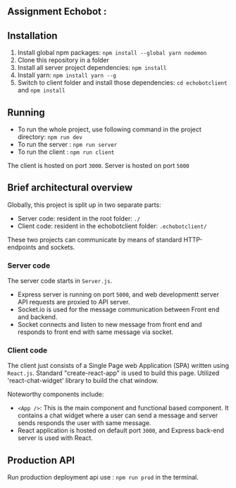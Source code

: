 ## Assignment Echobot :

## Installation ##

1. Install global npm packages: `npm install --global yarn nodemon`
2. Clone this repository in a folder
3. Install all server project dependencies: `npm install`
4. Install yarn: `npm install yarn --g`
5. Switch to client folder and install those dependencies: `cd echobotclient` and `npm install`


## Running ##
* To run the whole project, use following command in the project directory: `npm run dev`
* To run the server : `npm run server`
* To run the client : `npm run client`

The client is hosted on port `3000`.
Server is hosted on port `5000`


## Brief architectural overview ##
Globally, this project is split up in two separate parts:
* Server code: resident in the root folder: `./`
* Client code: resident in the echobotclient folder:  `.echobotclient/`

These two projects can communicate by means of standard HTTP-endpoints and sockets.

### Server code ###
The server code starts in `Server.js`.
* Express server is running on port `5000`, and web developmentt server API requests are proxied to API server.
* Socket.io is used for the message communication between Front end and backend.
* Socket connects and listen to new message from front end and responds to front end with same message via socket.

### Client code ###
The client just consists of a Single Page web Application (SPA) written using `React.js`.
Standard "create-react-app" is used to build this page.
Utilized 'react-chat-widget' library to build the chat window.

Noteworthy components include:
* `<App />`: This is the main component and functional based component.
It contains a chat widget where a user can send a message and server sends responds the user with same message.
* React application is hosted on default port `3000`, and Express back-end server is used with React.


## Production API
Run production deployment api use : `npm run prod` in the terminal.